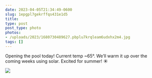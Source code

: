 ```yaml
---
date: 2023-04-05T21:34:49-0600
slug: 1epgpl7gekrffqs431e1d5
title: 
type: post
post_type: photo
photos:
- /uploads/2023/1680730489627.pbplu7krqleam6udxhx2m4.jpg
tags: []
---
```

Opening the pool today! Current temp ~65°. We’ll warm it up over the coming weeks using solar. Excited for summer! ☀️


![](/uploads/2023/1680730489627.pbplu7krqleam6udxhx2m4.jpg)


